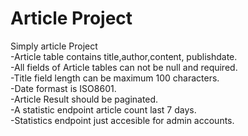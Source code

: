 # Article Project
Simply article Project <br />
-Article table contains title,author,content, publishdate. <br />
-All fields of Article tables can not be null and required. <br />
-Title field length can be maximum 100 characters.  <br />
-Date formast is ISO8601. <br />
-Article Result should be paginated.<br />
-A statistic endpoint article count last 7 days.<br />
-Statistics endpoint just accesible for admin accounts.<br />
